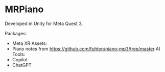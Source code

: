 # MRPiano
Developed in Unity for Meta Quest 3. 

Packages: 
- Meta XR
Assets:
- Piano notes from https://github.com/fuhton/piano-mp3/tree/master
AI Tools:
- Copilot
- ChatGPT
